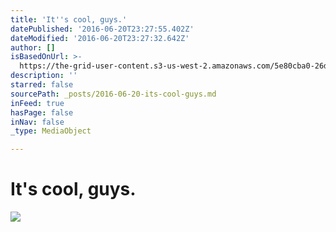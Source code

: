 ```yaml
---
title: 'It''s cool, guys.'
datePublished: '2016-06-20T23:27:55.402Z'
dateModified: '2016-06-20T23:27:32.642Z'
author: []
isBasedOnUrl: >-
  https://the-grid-user-content.s3-us-west-2.amazonaws.com/5e80cba0-26de-4aff-85cf-3a87eea7b543.jpg
description: ''
starred: false
sourcePath: _posts/2016-06-20-its-cool-guys.md
inFeed: true
hasPage: false
inNav: false
_type: MediaObject

---
```

# It's cool, guys.
![](https://the-grid-user-content.s3-us-west-2.amazonaws.com/5e80cba0-26de-4aff-85cf-3a87eea7b543.jpg)